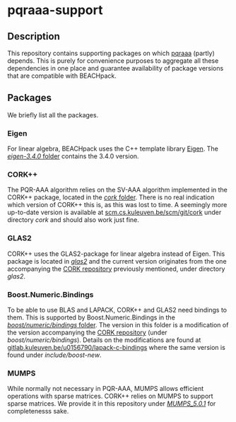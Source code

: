 # pqraaa-support

## Description

This repository contains supporting packages on which [pqraaa](https://github.com/SimonDirckx/-pqraaa) (partly) depends. This is purely for convenience purposes to aggregate all these dependencies in one place and guarantee availability of package versions that are compatible with BEACHpack.

## Packages

We briefly list all the packages.

### Eigen

For linear algebra, BEACHpack uses the C++ template library [Eigen](https://eigen.tuxfamily.org). The [*eigen-3.4.0* folder](eigen-3.4.0/) contains the 3.4.0 version. 

### CORK++

The PQR-AAA algorithm relies on the SV-AAA algorithm implemented in the CORK++ package, located in the [*cork* folder](cork/). There is no real indication which version of CORK++ this is, as this was lost to time. A seemingly more up-to-date version is available at [scm.cs.kuleuven.be/scm/git/cork](https://scm.cs.kuleuven.be/scm/git/cork) under directory *cork* and should also work just fine.

### GLAS2

CORK++ uses the GLAS2-package for linear algebra instead of Eigen. This package is located in [*glas2*](glas2/) and the current version originates from the one accompanying the [CORK repository](https://scm.cs.kuleuven.be/scm/git/cork) previously mentioned, under directory *glas2*.

### Boost.Numeric.Bindings

To be able to use BLAS and LAPACK, CORK++ and GLAS2 need bindings to them. This is supported by Boost.Numeric.Bindings in the [*boost/numeric/bindings* folder](boost/boost/numeric/bindings/). The version in this folder is a modification of the version accompanying the [CORK repository](https://scm.cs.kuleuven.be/scm/git/cork) (under *boost/numeric/bindings*). Details on the modifications are found at [gitlab.kuleuven.be/u0156790/lapack-c-bindings](https://gitlab.kuleuven.be/u0156790/lapack-c-bindings) where the same version is found under *include/boost-new*.

### MUMPS

While normally not necessary in PQR-AAA, MUMPS allows efficient operations with sparse matrices. CORK++ relies on MUMPS to support sparse matrices. We provide it in this repository under [*MUMPS_5.0.1*](MUMPS_5.0.1/) for completenesss sake.
